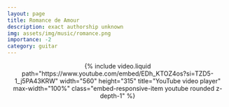 ```yaml
---
layout: page
title: Romance de Amour
description: exact authorship unknown
img: assets/img/music/romance.png
importance: -2
category: guitar
---
```



<div  class="container-fluid" align="center" >
    {% include video.liquid path="https://www.youtube.com/embed/EDh_KTOZ4os?si=TZD5-1_j5PA43KRW" width="560" height="315" title="YouTube video player" max-width="100%" class="embed-responsive-item youtube rounded z-depth-1" %}
</div>
